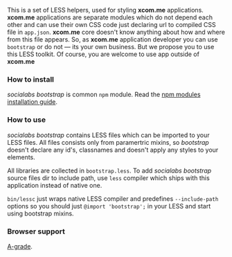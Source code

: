 This is a set of LESS helpers, used for styling **xcom.me** applications.
**xcom.me** applications are separate modules which do not depend each other and can use their own CSS code just declaring url to compiled CSS file in `app.json`. **xcom.me** core doesn't know anything about how and where from this file appears. So, as **xcom.me** application developer you can use `bootstrap` or do not — its your own business. But we propose you to use this LESS toolkit.
Of course, you are welcome to use app outside of **xcom.me**

### How to install

*socialabs bootstrap* is common `npm` module. Read the [npm modules installation guide](http://npmjs.org/doc/install.html).

### How to use

*socialabs bootstrap* contains LESS files which can be imported to your LESS files.
All files consists only from paramertric mixins, so *bootstrap* doesn't declare any id's, classnames and doesn't apply any styles to your elements.

All libraries are collected in `bootstrap.less`.
To add *socialabs bootstrap* source files dir to include path, use `less` compiler which ships with this application instead of native one.

`bin/lessc` just wraps native LESS compiler and predefines `--include-path` options so you should just `@import 'bootstrap';` in your LESS and start using bootstrap mixins.

### Browser support

[A-grade](http://yuilibrary.com/yui/docs/tutorials/gbs/).